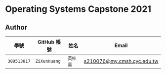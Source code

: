 # Operating Systems Capstone 2021
## Author

| 學號 | GitHub 帳號 | 姓名 | Email |
| --- | ----------- | --- | --- |
|`309513017`| `ZiXunHuang` | `黃梓熏` | s210076@my.cmsh.cyc.edu.tw |
